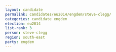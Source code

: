 ```yaml
---
layout: candidate
permalink: candidates/eu2014/engdem/steve-clegg/
categories: candidate engdem
election: eu2014
list-rank: 3
person: steve-clegg
region: south-east
party: engdem
---
```

